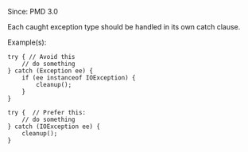Since: PMD 3.0

Each caught exception type should be handled in its own catch clause.

Example(s):
```
try { // Avoid this
    // do something
} catch (Exception ee) {
    if (ee instanceof IOException) {
        cleanup();
    }
}

try {  // Prefer this:
    // do something
} catch (IOException ee) {
    cleanup();
}
```
